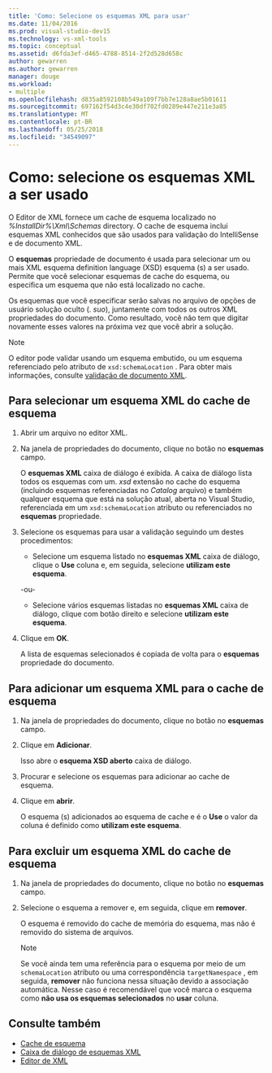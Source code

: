 ```yaml
---
title: 'Como: Selecione os esquemas XML para usar'
ms.date: 11/04/2016
ms.prod: visual-studio-dev15
ms.technology: vs-xml-tools
ms.topic: conceptual
ms.assetid: d6fda3ef-d465-4788-8514-2f2d528d658c
author: gewarren
ms.author: gewarren
manager: douge
ms.workload:
- multiple
ms.openlocfilehash: d835a8592108b549a109f7bb7e128a8ae5b01611
ms.sourcegitcommit: 697162f54d3c4e30df702fd0289e447e211e3a85
ms.translationtype: MT
ms.contentlocale: pt-BR
ms.lasthandoff: 05/25/2018
ms.locfileid: "34549097"
---
```

# <a name="how-to-select-the-xml-schemas-to-use"></a>Como: selecione os esquemas XML a ser usado

O Editor de XML fornece um cache de esquema localizado no *%InstallDir%\Xml\Schemas* directory. O cache de esquema inclui esquemas XML conhecidos que são usados para validação do IntelliSense e de documento XML.

O **esquemas** propriedade de documento é usada para selecionar um ou mais XML esquema definition language (XSD) esquema (s) a ser usado. Permite que você selecionar esquemas de cache do esquema, ou especifica um esquema que não está localizado no cache.

Os esquemas que você especificar serão salvas no arquivo de opções de usuário solução oculto (. *suo*), juntamente com todos os outros XML propriedades do documento. Como resultado, você não tem que digitar novamente esses valores na próxima vez que você abrir a solução.

> [!NOTE]
> O editor pode validar usando um esquema embutido, ou um esquema referenciado pelo atributo de `xsd:schemaLocation` . Para obter mais informações, consulte [validação de documento XML](../xml-tools/xml-document-validation.md).

## <a name="to-select-an-xml-schema-from-the-schema-cache"></a>Para selecionar um esquema XML do cache de esquema

1.  Abrir um arquivo no editor XML.

2.  Na janela de propriedades do documento, clique no botão no **esquemas** campo.

     O **esquemas XML** caixa de diálogo é exibida. A caixa de diálogo lista todos os esquemas com um. *xsd* extensão no cache do esquema (incluindo esquemas referenciadas no *Catalog* arquivo) e também qualquer esquema que está na solução atual, aberta no Visual Studio, referenciada em um `xsd:schemaLocation` atributo ou referenciados no **esquemas** propriedade.

3.  Selecione os esquemas para usar a validação seguindo um destes procedimentos:

    -   Selecione um esquema listado no **esquemas XML** caixa de diálogo, clique o **Use** coluna e, em seguida, selecione **utilizam este esquema**.

     -ou-

    -   Selecione vários esquemas listadas no **esquemas XML** caixa de diálogo, clique com botão direito e selecione **utilizam este esquema**.

4.  Clique em **OK**.

     A lista de esquemas selecionados é copiada de volta para o **esquemas** propriedade do documento.

## <a name="to-add-an-xml-schema-to-the-schema-cache"></a>Para adicionar um esquema XML para o cache de esquema

1.  Na janela de propriedades do documento, clique no botão no **esquemas** campo.

2.  Clique em **Adicionar**.

     Isso abre o **esquema XSD aberto** caixa de diálogo.

3.  Procurar e selecione os esquemas para adicionar ao cache de esquema.

4.  Clique em **abrir**.

     O esquema (s) adicionados ao esquema de cache e é o **Use** o valor da coluna é definido como **utilizam este esquema**.

## <a name="to-delete-an-xml-schema-from-the-schema-cache"></a>Para excluir um esquema XML do cache de esquema

1.  Na janela de propriedades do documento, clique no botão no **esquemas** campo.

2.  Selecione o esquema a remover e, em seguida, clique em **remover**.

     O esquema é removido do cache de memória do esquema, mas não é removido do sistema de arquivos.

    > [!NOTE]
    > Se você ainda tem uma referência para o esquema por meio de um `schemaLocation` atributo ou uma correspondência `targetNamespace` , em seguida, **remover** não funciona nessa situação devido a associação automática. Nesse caso é recomendável que você marca o esquema como **não usa os esquemas selecionados** no **usar** coluna.

## <a name="see-also"></a>Consulte também

- [Cache de esquema](../xml-tools/schema-cache.md)
- [Caixa de diálogo de esquemas XML](../xml-tools/xml-schemas-dialog-box.md)
- [Editor de XML](../xml-tools/xml-editor.md)